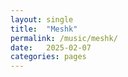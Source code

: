 ```yaml
---
layout: single
title:  "Meshk"
permalink: /music/meshk/
date:   2025-02-07
categories: pages
---
```



